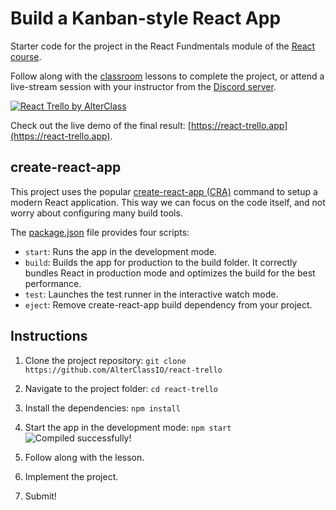 # Build a Kanban-style React App

Starter code for the project in the React Fundmentals module of the [React course](https://www.alterclass.io/courses/react). 

Follow along with the [classroom](https://classroom.alterclass.io) lessons to complete the project, or attend a live-stream session with your instructor from the [Discord server](https://discord.com/channels/742753758450155662/748890194136137838).

[![React Trello by AlterClass](https://alterclass.s3.eu-west-3.amazonaws.com/react-trello.png)](https://react-trello.app)

Check out the live demo of the final result: [https://react-trello.app](https://react-trello.app).

## create-react-app

This project uses the popular [create-react-app (CRA)](https://create-react-app.dev/) command to setup a modern React application. This way we can focus on the code itself, and not worry about configuring many build tools. 

The [package.json](https://github.com/AlterClassIO/react-trello/blob/master/package.json) file provides four scripts:

- `start`: Runs the app in the development mode.
- `build`: Builds the app for production to the build folder. It correctly bundles React in production mode and optimizes the build for the best performance.
- `test`: Launches the test runner in the interactive watch mode.
- `eject`: Remove create-react-app build dependency from your project.

## Instructions

1. Clone the project repository: `git clone https://github.com/AlterClassIO/react-trello`

2. Navigate to the project folder: `cd react-trello`

3. Install the dependencies: `npm install`

4. Start the app in the development mode: `npm start`
![Compiled successfully!](https://alterclass.s3.eu-west-3.amazonaws.com/react-app-compiled.png)

4. Follow along with the lesson.

5. Implement the project.

6. Submit!